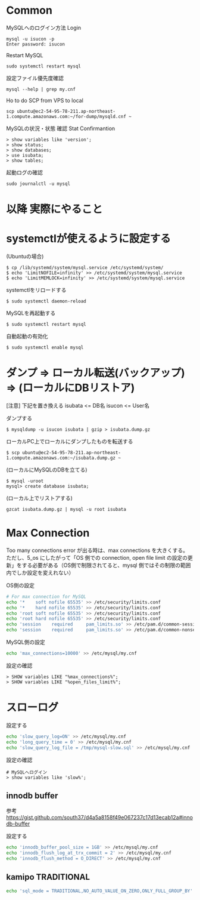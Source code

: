 # Common

MySQLへのログイン方法 Login

```
mysql -u isucon -p
Enter password: isucon
```

Restart MySQL

```
sudo systemctl restart mysql
```

設定ファイル優先度確認

```
mysql --help | grep my.cnf
```

Ho to do SCP from VPS to local

```
scp ubuntu@ec2-54-95-78-211.ap-northeast-1.compute.amazonaws.com:~/for-dump/mysqld.cnf ~
```

MySQLの状況・状態 確認 Stat Confirmantion

```
> show variables like 'version';
> show status;
> show databases;
> use isubata;
> show tables;
```

起動ログの確認

```
sudo journalctl -u mysql
```

# 以降 実際にやること

# systemctlが使えるように設定する

(Ubuntuの場合)

```
$ cp /lib/systemd/system/mysql.service /etc/systemd/system/
$ echo 'LimitNOFILE=infinity' >> /etc/systemd/system/mysql.service
$ echo 'LimitMEMLOCK=infinity' >> /etc/systemd/system/mysql.service
```

systemctlをリロードする

```
$ sudo systemctl daemon-reload
```

MySQLを再起動する

```
$ sudo systemctl restart mysql
```

自動起動の有効化

```
$ sudo systemctl enable mysql
```

# ダンプ => ローカル転送(バックアップ) => (ローカルにDBリストア)

[注意] 下記を置き換える
isubata <= DB名
isucon <= User名

ダンプする

```
$ mysqldump -u isucon isubata | gzip > isubata.dump.gz
```

ローカルPC上でローカルにダンプしたものを転送する

```
$ scp ubuntu@ec2-54-95-78-211.ap-northeast-1.compute.amazonaws.com:~/isubata.dump.gz ~
```

(ローカルにMySQLのDBを立てる)

```
$ mysql -uroot
mysql> create database isubata;
```

(ローカル上でリストアする)

```
gzcat isubata.dump.gz | mysql -u root isubata
```

# Max Connection

Too many connections error が出る時は、max connections を大きくする。 ただし、5_os にしたがって「OS 側での connection, open file limit の設定の更新」をする必要がある（OS側で制限されてると、mysql 側ではその制限の範囲内でしか設定を変えれない）

OS側の設定

```bash
# For max connection for MySQL
echo '*    soft nofile 65535' >> /etc/security/limits.conf
echo '*    hard nofile 65535' >> /etc/security/limits.conf
echo 'root soft nofile 65535' >> /etc/security/limits.conf
echo 'root hard nofile 65535' >> /etc/security/limits.conf
echo 'session    required     pam_limits.so' >> /etc/pam.d/common-session
echo 'session    required     pam_limits.so' >> /etc/pam.d/common-nonsession
```

MySQL側の設定

```bash
echo 'max_connections=10000' >> /etc/mysql/my.cnf
```

設定の確認

```
> SHOW variables LIKE "%max_connections%";
> SHOW variables LIKE "%open_files_limit%";
```

# スローログ

設定する

```bash
echo 'slow_query_log=ON' >> /etc/mysql/my.cnf
echo 'long_query_time = 0' >> /etc/mysql/my.cnf
echo 'slow_query_log_file = /tmp/mysql-slow.sql' >> /etc/mysql/my.cnf
```

設定の確認

```
# MySQLへログイン
> show variables like 'slow%';
```

## innodb buffer

参考
https://gist.github.com/south37/d4a5a8158f49e067237c17d13ecab12a#innodb-buffer

設定する

```bash
echo 'innodb_buffer_pool_size = 1GB' >> /etc/mysql/my.cnf
echo 'innodb_flush_log_at_trx_commit = 2' >> /etc/mysql/my.cnf
echo 'innodb_flush_method = O_DIRECT' >> /etc/mysql/my.cnf
```

## kamipo TRADITIONAL

```bash
echo 'sql_mode = TRADITIONAL,NO_AUTO_VALUE_ON_ZERO,ONLY_FULL_GROUP_BY' >> /etc/mysql/my.cnf
```